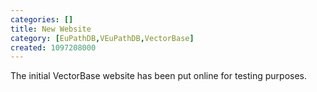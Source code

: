 ```yaml
---
categories: []
title: New Website
category: [EuPathDB,VEuPathDB,VectorBase]
created: 1097208000
---
```

The initial VectorBase website has been put online for testing purposes.
